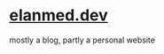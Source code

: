 # [elanmed.dev](https://elanmed.dev)

mostly a blog, partly a personal website

<!--
todo:
- migrate html to image
- github oauth
-->
